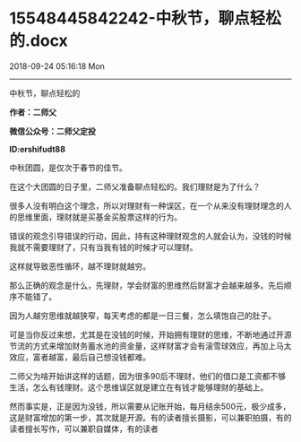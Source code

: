 # 15548445842242-中秋节，聊点轻松的.docx

2018-09-24 05:16:18 Mon

----

中秋节，聊点轻松的

__作者：二师父__

__微信公众号：二师父定投__

__ID:ershifudt88__

中秋团圆，是仅次于春节的佳节。

在这个大团圆的日子里，二师父准备聊点轻松的。我们理财是为了什么？

很多人没有明白这个理念，所以对理财有一种误区，在一个从来没有理财理念的人的思维里面，理财就是买基金买股票这样的行为。

错误的观念引导错误的行动，因此，持有这种理财观念的人就会认为，没钱的时候我就不需要理财了，只有当我有钱的时候才可以理财。

这样就导致恶性循环，越不理财就越穷。

那么正确的观念是什么，先理财，学会财富的思维然后财富才会越来越多。先后顺序不能错了。

因为人越穷思维就越狭窄，每天考虑的都是一日三餐，怎么填饱自己的肚子。

可是当你反过来想，尤其是在没钱的时候，开始拥有理财的思维，不断地通过开源节流的方式来增加财务蓄水池的资金量，这样财富才会有滚雪球效应，再加上马太效应，富者越富，最后自己想没钱都难。

二师父为啥开始讲这样的话题，因为很多90后不理财，他们的借口是工资都不够生活，怎么有钱理财。这个思维误区就是建立在有钱才能够理财的基础上。

然而事实是，正是因为没钱，所以需要从记账开始，每月结余500元，极少成多，这是财富增加的第一步，其次就是开源。有的读者擅长摄影，可以兼职拍摄，有的读者擅长写作，可以兼职自媒体，有的读者

